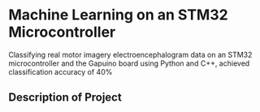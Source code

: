 # Machine Learning on an STM32 Microcontroller
Classifying real motor imagery electroencephalogram data on an STM32 microcontroller and the Gapuino board using Python and C++, achieved classification accuracy of 40%

## Description of Project
